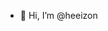 - 👋 Hi, I’m @heeizon
<!---
heeizon/heeizon is a ✨ special ✨ repository because its `README.md` (this file) appears on your GitHub profile.
You can click the Preview link to take a look at your changes.
--->
